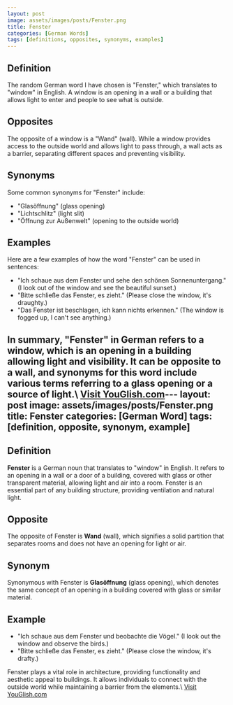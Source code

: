 ```yaml
---
layout: post
image: assets/images/posts/Fenster.png
title: Fenster
categories: [German Words]
tags: [definitions, opposites, synonyms, examples]
---
```


## Definition

The random German word I have chosen is "Fenster," which translates to "window" in English. A window is an opening in a wall or a building that allows light to enter and people to see what is outside.

## Opposites

The opposite of a window is a "Wand" (wall). While a window provides access to the outside world and allows light to pass through, a wall acts as a barrier, separating different spaces and preventing visibility.

## Synonyms

Some common synonyms for "Fenster" include:

- "Glasöffnung" (glass opening)
- "Lichtschlitz" (light slit)
- "Öffnung zur Außenwelt" (opening to the outside world)

## Examples

Here are a few examples of how the word "Fenster" can be used in sentences:

- "Ich schaue aus dem Fenster und sehe den schönen Sonnenuntergang." (I look out of the window and see the beautiful sunset.)
- "Bitte schließe das Fenster, es zieht." (Please close the window, it's draughty.)
- "Das Fenster ist beschlagen, ich kann nichts erkennen." (The window is fogged up, I can't see anything.)

In summary, "Fenster" in German refers to a window, which is an opening in a building allowing light and visibility. It can be opposite to a wall, and synonyms for this word include various terms referring to a glass opening or a source of light.\ <a id="yg-widget-0" class="youglish-widget" data-query="Fenster" data-lang="german" data-components="8412" data-auto-start="0" data-bkg-color="theme_light" data-title="How%20to%20pronounce%20Fenster%20in%20German"  rel="nofollow" href="https://youglish.com">Visit YouGlish.com</a><script async src="https://youglish.com/public/emb/widget.js" charset="utf-8"></script>---
layout: post
image: assets/images/posts/Fenster.png
title: Fenster
categories: [German Word]
tags: [definition, opposite, synonym, example]
---

## Definition
**Fenster** is a German noun that translates to "window" in English. It refers to an opening in a wall or a door of a building, covered with glass or other transparent material, allowing light and air into a room. Fenster is an essential part of any building structure, providing ventilation and natural light.

## Opposite
The opposite of Fenster is **Wand** (wall), which signifies a solid partition that separates rooms and does not have an opening for light or air.

## Synonym
Synonymous with Fenster is **Glasöffnung** (glass opening), which denotes the same concept of an opening in a building covered with glass or similar material.

## Example
- "Ich schaue aus dem Fenster und beobachte die Vögel." (I look out the window and observe the birds.)
- "Bitte schließe das Fenster, es zieht." (Please close the window, it's drafty.)

Fenster plays a vital role in architecture, providing functionality and aesthetic appeal to buildings. It allows individuals to connect with the outside world while maintaining a barrier from the elements.\ <a id="yg-widget-0" class="youglish-widget" data-query="Fenster" data-lang="german" data-components="8412" data-auto-start="0" data-bkg-color="theme_light" data-title="How%20to%20pronounce%20Fenster%20in%20German"  rel="nofollow" href="https://youglish.com">Visit YouGlish.com</a><script async src="https://youglish.com/public/emb/widget.js" charset="utf-8"></script>